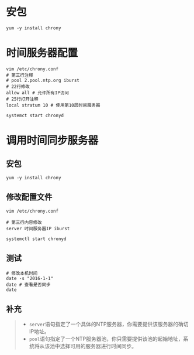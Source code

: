 # 安包

```
yum -y install chrony
```

# 时间服务器配置

```
vim /etc/chrony.conf
# 第三行注释
# pool 2.pool.ntp.org iburst 
# 22行修改
allow all # 允许所有IP访问
# 25行打开注释
local stratum 10 # 使用第10层时间服务器

systemct start chronyd
```

# 调用时间同步服务器

## 安包

```
yum -y install chrony
```

## 修改配置文件

```
vim /etc/chrony.conf

# 第三行内容修改
server 时间服务器IP iburst

systemctl start chronyd
```

## 测试

```
# 修改本机时间
date -s "2016-1-1"
date # 查看是否同步
date
```

## 补充

> - `server`语句指定了一个具体的NTP服务器，你需要提供该服务器的确切IP地址。
> - `pool`语句指定了一个NTP服务器池，你只需要提供该池的起始地址，系统将从该池中选择可用的服务器进行时间同步。

